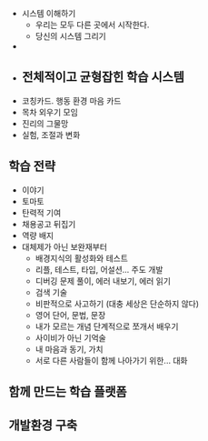 - 시스템 이해하기
	- 우리는 모두 다른 곳에서 시작한다.
	- 당신의 시스템 그리기
-
- ## 전체적이고 균형잡힌 학습 시스템
- 코칭카드. 행동 환경 마음 카드
- 목차 외우기 모임
- 진리의 그물망
- 실험, 조절과 변화
## 학습 전략
- 이야기
- 토마토
- 탄력적 기여
- 채용공고 뒤집기
- 역량 배지
- 대체제가 아닌 보완재부터
	- 배경지식의 활성화와 테스트
	- 리플, 테스트, 타입, 어설션... 주도 개발
	- 디버깅 문제 풀이, 에러 내보기, 에러 읽기
	- 검색 기술
	- 비판적으로 사고하기 (대충 세상은 단순하지 않다)
	- 영어 단어, 문법, 문장
	- 내가 모르는 개념 단계적으로 쪼개서 배우기
	- 사이비가 아닌 기억술
	- 내 마음과 동기, 가치
	- 서로 다른 사람들이 함께 나아가기 위한... 대화
## 함께 만드는 학습 플랫폼
## 개발환경 구축